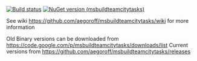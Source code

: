 [![Build status](https://ci.appveyor.com/api/projects/status/bv8qhou4uwlnoj89?svg=true)](https://ci.appveyor.com/project/aegoroff/msbuildteamcitytasks) [![NuGet version (msbuildteamcitytasks)](https://img.shields.io/nuget/v/msbuildteamcitytasks.svg?style=flat-square)](https://www.nuget.org/packages/msbuildteamcitytasks/)

See wiki https://github.com/aegoroff/msbuildteamcitytasks/wiki for more information

Old Binary versions can be downloaded from https://code.google.com/p/msbuildteamcitytasks/downloads/list 
Current versions from https://github.com/aegoroff/msbuildteamcitytasks/releases